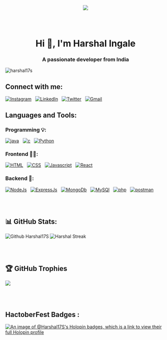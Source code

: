 <p align="center">

  <img src="https://user-images.githubusercontent.com/74038190/216644497-1951db19-8f3d-4e44-ac08-8e9d7e0d94a7.gif"  >
  

  </p>

<br><br>
  <h1 align="center">Hi 👋, I'm Harshal Ingale</h1>
<h3 align="center">A passionate developer from India</h3>

<p align="left"> <img src="https://komarev.com/ghpvc/?username=harshal17s&label=Profile%20views&color=0e75b6&style=flat" alt="harshal17s" /> </p>



## Connect with me:


[![Instagram](https://skillicons.dev/icons?i=instagram&perline=3)](https://www.instagram.com/harshal_ingale_s?igsh=cTRvZm9idHJtYWVw)&nbsp;&nbsp;
[![LinkedIn](https://skillicons.dev/icons?i=linkedin&perline=3)](https://www.linkedin.com/in/iamharshalingale/)&nbsp;&nbsp;
[![Twitter](https://skillicons.dev/icons?i=twitter&perline=3)](https://x.com/Ingaleharshals?t=LLFW7UUkWz-Pnb6aKSw3FQ&s=09)&nbsp;&nbsp;
[![Gmail](https://skillicons.dev/icons?i=gmail&perline=3)](https://mail.google.com/mail/u/harshal.ingale17@gmail.com)&nbsp;&nbsp;



## Languages and Tools:
<h3> Programming 💡:</h3>


[![java](https://skillicons.dev/icons?i=java&perline=3)](https://skillicons.dev)&nbsp;&nbsp;
[![c](https://skillicons.dev/icons?i=c&perline=3)](https://skillicons.dev)&nbsp;&nbsp;
[![Python](https://skillicons.dev/icons?i=python&perline=3)](https://skillicons.dev)&nbsp;&nbsp;

<h3> Frontend 🧑‍💻:</h3>

[![HTML](https://skillicons.dev/icons?i=html&perline=3)](https://skillicons.dev)&nbsp;&nbsp;
[![CSS](https://skillicons.dev/icons?i=css&perline=3)](https://skillicons.dev)&nbsp;&nbsp;
[![Javascript](https://skillicons.dev/icons?i=javascript&perline=3)](https://skillicons.dev)&nbsp;&nbsp;
[![React](https://skillicons.dev/icons?i=react&perline=3)](https://skillicons.dev)&nbsp;&nbsp;


<h3> Backend 💾:</h3>

[![NodeJs](https://skillicons.dev/icons?i=nodejs&perline=3)](https://skillicons.dev)&nbsp;&nbsp;
[![ExpressJs](https://skillicons.dev/icons?i=express&perline=3)](https://skillicons.dev)&nbsp;&nbsp;
[![MongoDb](https://skillicons.dev/icons?i=mongodb&perline=3)](https://skillicons.dev)&nbsp;&nbsp;
[![MySQl](https://skillicons.dev/icons?i=mysql&perline=3)](https://skillicons.dev)&nbsp;&nbsp;
[![php](https://skillicons.dev/icons?i=php&perline=3)](https://skillicons.dev)&nbsp;&nbsp;
[![postman](https://skillicons.dev/icons?i=postman&perline=3)](https://skillicons.dev)&nbsp;&nbsp;


<br>
<br>


## 📊 GitHub Stats:
![Github Harshal17S](https://github-readme-stats.vercel.app/api?username=Harshal17S&theme=dark&hide_border=false&include_all_commits=false&count_private=true)
![ Harshal Streak](https://github-readme-streak-stats.herokuapp.com/?user=Harshal17S&theme=dark&hide_border=false)

<br>
<br>

## 🏆 GitHub Trophies
![](https://github-profile-trophy.vercel.app/?username=Harshal17S&theme=radical&no-frame=false&no-bg=true&margin-w=4)

<br>
<br>

## HactoberFest Badges : 
[![An image of @Harshal17S's Holopin badges, which is a link to view their full Holopin profile](https://holopin.me/Harshal17S)](https://holopin.io/@Harshal17S)

<br>
<br>
